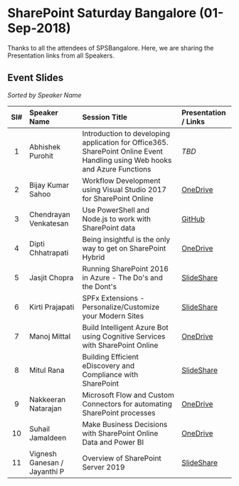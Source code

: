 # SharePoint Saturday Bangalore (01-Sep-2018)

Thanks to all the attendees of SPSBangalore.  Here, we are sharing the Presentation links from all Speakers.

## Event Slides

<i>Sorted by Speaker Name</i>

| Sl# | Speaker Name | Session Title | Presentation / Links |
|:---:|:-----------|:---------|:------------|
| 1 | Abhishek Purohit | Introduction to developing application for Office365. <br/>SharePoint Online Event Handling using Web hooks and Azure Functions | <i>TBD</i> |
| 2 | Bijay Kumar Sahoo | Workflow Development using Visual Studio 2017 for SharePoint Online | [OneDrive](https://1drv.ms/p/s!Aou2QDej1P86rwUYPdTofQg74N3u  "PowerPoint on OneDrive")  |
| 3 | Chendrayan Venkatesan | Use PowerShell and Node.js to work with SharePoint data | [GitHub](https://github.com/ChendrayanV/Events-2018-2019/tree/master/SPSEvents-SEP2018  "Chen's Personal GitHub")  |
| 4 | Dipti Chhatrapati | Being insightful is the only way to get on SharePoint Hybrid | [OneDrive](https://1drv.ms/p/s!Aou2QDej1P86gzOxXgtSZRKonHDu  "PowerPoint on OneDrive")  |
| 5 | Jasjit Chopra | Running SharePoint 2016 in Azure - The Do's and the Dont's | [SlideShare](https://www.slideshare.net/jasjitchopra/running-sharepoint-2016-in-azure-the-dos-and-the-donts "Jasjit's Personal SlideShare")  |
| 6 | Kirti Prajapati | SPFx Extensions - Personalize/Customize your Modern Sites | [SlideShare](https://www.slideshare.net/kirtiprajapati/spfx-extensions-personalizecustomize-your-modern-sites "Kirti's Personal SlideShare")  |
| 7 | Manoj Mittal | Build Intelligent Azure Bot using Cognitive Services with SharePoint Online | [OneDrive](https://1drv.ms/p/s!Aou2QDej1P86gzOxXgtSZRKonHDu  "PowerPoint on OneDrive")  |
| 8 | Mitul Rana | Building Efficient eDiscovery and Compliance with SharePoint | [SlideShare](https://www.slideshare.net/mobile/mitul2020/building-efficient-ediscovery-and-compliance-with-sharepoint-and-o365   "Mitul's Personal SlideShare")  |
| 9 | Nakkeeran Natarajan | Microsoft Flow and Custom Connectors for automating SharePoint processes | [OneDrive](https://www.slideshare.net/NakkeeranNatarajan/automating-sharepoint-processes-with-microsoft-flow-spsbangalore  "Nakkeeran's Personal SlideShare")  |
| 10 | Suhail Jamaldeen | Make Business Decisions with SharePoint Online Data and Power BI | [OneDrive](https://1drv.ms/p/s!Aou2QDej1P86rwd6sQ3QB-fxQzSu  "PowerPoint on OneDrive")  |
| 11 | Vignesh Ganesan / Jayanthi P | Overview of SharePoint Server 2019 | [SlideShare](https://www.slideshare.net/VigneshGanesanMCPMCI/sharepoint-saturday-bangalore-overview-of-sharepoint-server-2019/VigneshGanesanMCPMCI/sharepoint-saturday-bangalore-overview-of-sharepoint-server-2019 "Vignesh's Personal SlideShare")  |
